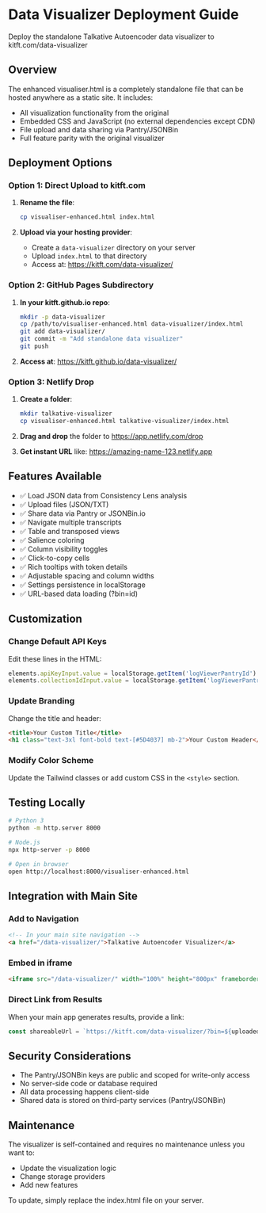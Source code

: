 # Data Visualizer Deployment Guide

Deploy the standalone Talkative Autoencoder data visualizer to kitft.com/data-visualizer

## Overview

The enhanced visualiser.html is a completely standalone file that can be hosted anywhere as a static site. It includes:
- All visualization functionality from the original
- Embedded CSS and JavaScript (no external dependencies except CDN)
- File upload and data sharing via Pantry/JSONBin
- Full feature parity with the original visualizer

## Deployment Options

### Option 1: Direct Upload to kitft.com

1. **Rename the file**:
   ```bash
   cp visualiser-enhanced.html index.html
   ```

2. **Upload via your hosting provider**:
   - Create a `data-visualizer` directory on your server
   - Upload `index.html` to that directory
   - Access at: https://kitft.com/data-visualizer/

### Option 2: GitHub Pages Subdirectory

1. **In your kitft.github.io repo**:
   ```bash
   mkdir -p data-visualizer
   cp /path/to/visualiser-enhanced.html data-visualizer/index.html
   git add data-visualizer/
   git commit -m "Add standalone data visualizer"
   git push
   ```

2. **Access at**: https://kitft.github.io/data-visualizer/

### Option 3: Netlify Drop

1. **Create a folder**:
   ```bash
   mkdir talkative-visualizer
   cp visualiser-enhanced.html talkative-visualizer/index.html
   ```

2. **Drag and drop** the folder to https://app.netlify.com/drop

3. **Get instant URL** like: https://amazing-name-123.netlify.app

## Features Available

- ✅ Load JSON data from Consistency Lens analysis
- ✅ Upload files (JSON/TXT)
- ✅ Share data via Pantry or JSONBin.io
- ✅ Navigate multiple transcripts
- ✅ Table and transposed views
- ✅ Salience coloring
- ✅ Column visibility toggles
- ✅ Click-to-copy cells
- ✅ Rich tooltips with token details
- ✅ Adjustable spacing and column widths
- ✅ Settings persistence in localStorage
- ✅ URL-based data loading (?bin=id)

## Customization

### Change Default API Keys

Edit these lines in the HTML:
```javascript
elements.apiKeyInput.value = localStorage.getItem('logViewerPantryId') || 'YOUR-PANTRY-ID';
elements.collectionIdInput.value = localStorage.getItem('logViewerPantryBasket') || 'YOUR-BASKET';
```

### Update Branding

Change the title and header:
```html
<title>Your Custom Title</title>
<h1 class="text-3xl font-bold text-[#5D4037] mb-2">Your Custom Header</h1>
```

### Modify Color Scheme

Update the Tailwind classes or add custom CSS in the `<style>` section.

## Testing Locally

```bash
# Python 3
python -m http.server 8000

# Node.js
npx http-server -p 8000

# Open in browser
open http://localhost:8000/visualiser-enhanced.html
```

## Integration with Main Site

### Add to Navigation

```html
<!-- In your main site navigation -->
<a href="/data-visualizer/">Talkative Autoencoder Visualizer</a>
```

### Embed in iframe

```html
<iframe src="/data-visualizer/" width="100%" height="800px" frameborder="0"></iframe>
```

### Direct Link from Results

When your main app generates results, provide a link:
```javascript
const shareableUrl = `https://kitft.com/data-visualizer/?bin=${uploadedBinId}`;
```

## Security Considerations

- The Pantry/JSONBin keys are public and scoped for write-only access
- No server-side code or database required
- All data processing happens client-side
- Shared data is stored on third-party services (Pantry/JSONBin)

## Maintenance

The visualizer is self-contained and requires no maintenance unless you want to:
- Update the visualization logic
- Change storage providers
- Add new features

To update, simply replace the index.html file on your server.
